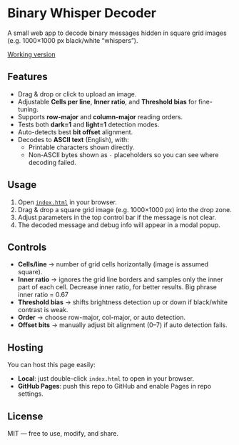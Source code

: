 # Binary Whisper Decoder

A small web app to decode binary messages hidden in square grid images (e.g. 1000×1000 px black/white “whispers”).

[Working version](https://gretalovesdrbullfrug-byte.github.io/binary-whispers/)


## Features
- Drag & drop or click to upload an image.
- Adjustable **Cells per line**, **Inner ratio**, and **Threshold bias** for fine-tuning.
- Supports **row-major** and **column-major** reading orders.
- Tests both **dark=1** and **light=1** detection modes.
- Auto-detects best **bit offset** alignment.
- Decodes to **ASCII text** (English), with:
  - Printable characters shown directly.
  - Non-ASCII bytes shown as `·` placeholders so you can see where decoding failed.

## Usage
1. Open [`index.html`](index.html) in your browser.
2. Drag & drop a square grid image (e.g. 1000×1000 px) into the drop zone.
3. Adjust parameters in the top control bar if the message is not clear.
4. The decoded message and debug info will appear in a modal popup.

## Controls
- **Cells/line** → number of grid cells horizontally (image is assumed square).
- **Inner ratio** → ignores the grid line borders and samples only the inner part of each cell. Decrease inner ratio, for better results. Big phrase inner ratio = 0.67
- **Threshold bias** → shifts brightness detection up or down if black/white contrast is weak.
- **Order** → choose row-major, col-major, or auto detection.
- **Offset bits** → manually adjust bit alignment (0–7) if auto detection fails.

## Hosting
You can host this page easily:
- **Local**: just double-click `index.html` to open in your browser.
- **GitHub Pages**: push this repo to GitHub and enable Pages in repo settings.

## License
MIT — free to use, modify, and share.
